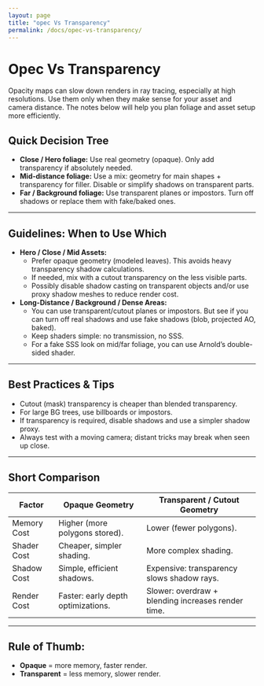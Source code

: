 ```yaml
---
layout: page
title: "opec Vs Transparency"
permalink: /docs/opec-vs-transparency/
---
```


# Opec Vs Transparency

Opacity maps can slow down renders in ray tracing, especially at high resolutions. Use them only when they make sense for your asset and camera distance. The notes below will help you plan foliage and asset setup more efficiently.

## Quick Decision Tree
* **Close / Hero foliage:** Use real geometry (opaque). Only add transparency if absolutely needed.
* **Mid-distance foliage:** Use a mix: geometry for main shapes + transparency for filler. Disable or simplify shadows on transparent parts.
* **Far / Background foliage:** Use transparent planes or impostors. Turn off shadows or replace them with fake/baked ones.

---

## Guidelines: When to Use Which
* **Hero / Close / Mid Assets:**
  * Prefer opaque geometry (modeled leaves). This avoids heavy transparency shadow calculations.
  * If needed, mix with a cutout transparency on the less visible parts.
  * Possibly disable shadow casting on transparent objects and/or use proxy shadow meshes to reduce render cost.
* **Long-Distance / Background / Dense Areas:**
  * You can use transparent/cutout planes or impostors. But see if you can turn off real shadows and use fake shadows (blob, projected AO, baked).
  * Keep shaders simple: no transmission, no SSS.
  * For a fake SSS look on mid/far foliage, you can use Arnold’s double-sided shader.

---

## Best Practices & Tips
* Cutout (mask) transparency is cheaper than blended transparency.
* For large BG trees, use billboards or impostors.
* If transparency is required, disable shadows and use a simpler shadow proxy.
* Always test with a moving camera; distant tricks may break when seen up close.

---

## Short Comparison
| Factor      | Opaque Geometry                    | Transparent / Cutout Geometry                      |
| ----------- | ---------------------------------- | -------------------------------------------------- |
| Memory Cost | Higher (more polygons stored).     | Lower (fewer polygons).                            |
| Shader Cost | Cheaper, simpler shading.          | More complex shading.                              |
| Shadow Cost | Simple, efficient shadows.         | Expensive: transparency slows shadow rays.         |
| Render Cost | Faster: early depth optimizations. | Slower: overdraw + blending increases render time. |

---

## Rule of Thumb:
* **Opaque** = more memory, faster render.
* **Transparent** = less memory, slower render.